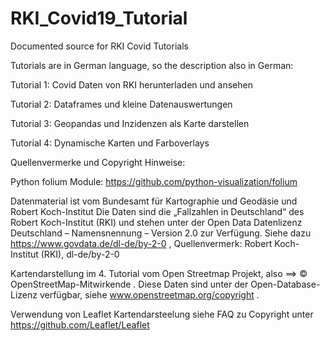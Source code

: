 # RKI_Covid19_Tutorial
Documented source for RKI Covid Tutorials

Tutorials are in German language, so the description also in German:

Tutorial 1: Covid Daten von RKI herunterladen und ansehen

Tutorial 2: Dataframes und kleine Datenauswertungen

Tutorial 3: Geopandas und Inzidenzen als Karte darstellen

Tutorial 4: Dynamische Karten und Farboverlays


Quellenvermerke und Copyright Hinweise:

Python folium Module: https://github.com/python-visualization/folium

Datenmaterial ist vom Bundesamt für Kartographie und Geodäsie und Robert Koch-Institut
Die Daten sind die „Fallzahlen in Deutschland“ des Robert Koch-Institut (RKI) und stehen unter 
der Open Data Datenlizenz Deutschland – Namensnennung – Version 2.0 zur Verfügung. 
Siehe dazu https://www.govdata.de/dl-de/by-2-0 , Quellenvermerk: Robert Koch-Institut (RKI), dl-de/by-2-0

Kartendarstellung im 4. Tutorial vom Open Streetmap Projekt, also ==> © OpenStreetMap-Mitwirkende .
Diese Daten sind unter der Open-Database-Lizenz verfügbar, siehe www.openstreetmap.org/copyright .

Verwendung von Leaflet Kartendarsteelung siehe FAQ zu Copyright unter https://github.com/Leaflet/Leaflet
